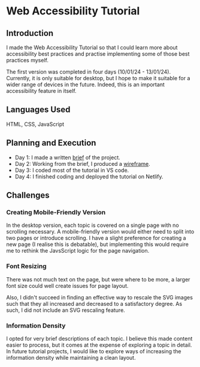 # Web Accessibility Tutorial

## Introduction

I made the Web Accessibility Tutorial so that I could learn more about accessibility best practices and practise implementing some of those best practices myself.

The first version was completed in four days (10/01/24 - 13/01/24). Currently, it is only suitable for desktop, but I hope to make it suitable for a wider range of devices in the future. Indeed, this is an important accessibility feature in itself.

## Languages Used

HTML, CSS, JavaScript

## Planning and Execution

- Day 1: I made a written [brief](accessibility-brief.pdf) of the project.
- Day 2: Working from the brief, I produced a [wireframe](https://www.figma.com/file/B4S2ADKNtlOMnnx31wkY7D/Accessibility-Tutorial?type=design&node-id=0-1&mode=design&t=ePtCZfP6809pnS46-0).
- Day 3: I coded most of the tutorial in VS code.
- Day 4: I finished coding and deployed the tutorial on Netlify.

## Challenges

### Creating Mobile-Friendly Version

In the desktop version, each topic is covered on a single page with no scrolling necessary. A mobile-friendly version would either need to split into two pages or introduce scrolling. I have a slight preference for creating a new page (I realise this is debatable), but implementing this would require me to rethink the JavsScript logic for the page navigation.

### Font Resizing

There was not much text on the page, but were where to be more, a larger font size could well create issues for page layout. 

Also, I didn't succeed in finding an effective way to rescale the SVG images such that they all increased and decreased to a satisfactory degree. As such, I did not include an SVG rescaling feature.

### Information Density

I opted for very brief descriptions of each topic. I believe this made content easier to process, but it comes at the expense of exploring a topic in detail. In future tutorial projects, I would like to explore ways of increasing the information density while maintaining a clean layout.